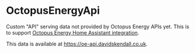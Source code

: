 # OctopusEnergyApi

Custom "API" serving data not provided by Octopus Energy APIs yet. This is to support [Octopus Energy Home Assistant integration](https://github.com/BottlecapDave/HomeAssistant-OctopusEnergy).

This data is available at https://oe-api.davidskendall.co.uk.
